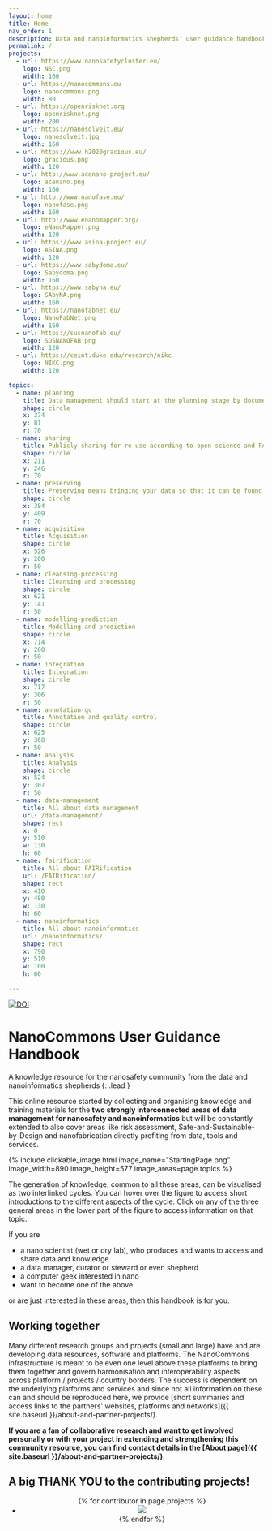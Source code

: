 ```yaml
---
layout: home
title: Home
nav_order: 1
description: Data and nanoinformatics shepherds’ user guidance handbook
permalink: /
projects:
  - url: https://www.nanosafetycluster.eu/
    logo: NSC.png
    width: 160
  - url: https://nanocommons.eu
    logo: nanocommons.png
    width: 80
  - url: https://openrisknet.org
    logo: openrisknet.png
    width: 200
  - url: https://nanosolveit.eu/
    logo: nanosolveit.jpg
    width: 160
  - url: https://www.h2020gracious.eu/
    logo: gracious.png
    width: 120
  - url: http://www.acenano-project.eu/
    logo: acenano.png
    width: 160
  - url: http://www.nanofase.eu/
    logo: nanofase.png
    width: 160
  - url: http://www.enanomapper.org/
    logo: eNanoMapper.png
    width: 120
  - url: https://www.asina-project.eu/
    logo: ASINA.png
    width: 120
  - url: https://www.sabydoma.eu/
    logo: Sabydoma.png
    width: 160
  - url: https://www.sabyna.eu/
    logo: SAbyNA.png
    width: 160
  - url: https://nanofabnet.eu/
    logo: NanoFabNet.png
    width: 160
  - url: https://susnanofab.eu/
    logo: SUSNANOFAB.png
    width: 120
  - url: https://ceint.duke.edu/research/nikc
    logo: NIKC.png
    width: 120

topics:
  - name: planning
    title: Data management should start at the planning stage by documenting the study design and decisions leading to the selected methods
    shape: circle
    x: 374
    y: 81
    r: 70
  - name: sharing
    title: Publicly sharing for re-use according to open science and FAIR standards
    shape: circle
    x: 211
    y: 246
    r: 70
  - name: preserving
    title: Preserving means bringing your data so that it can be found by you but also in institutional repositories and public data repositories and warehouses
    shape: circle
    x: 384
    y: 409
    r: 70
  - name: acquisition
    title: Acquisition
    shape: circle
    x: 526
    y: 200
    r: 50
  - name: cleansing-processing
    title: Cleansing and processing
    shape: circle
    x: 621
    y: 141
    r: 50
  - name: modelling-prediction
    title: Modelling and prediction
    shape: circle
    x: 714
    y: 200
    r: 50
  - name: integration
    title: Integration
    shape: circle
    x: 717
    y: 306
    r: 50
  - name: annotation-qc
    title: Annotation and quality control
    shape: circle
    x: 625
    y: 368
    r: 50
  - name: analysis
    title: Analysis
    shape: circle
    x: 524
    y: 307
    r: 50
  - name: data-management
    title: All about data management
    url: /data-management/
    shape: rect
    x: 0
    y: 510
    w: 130
    h: 60
  - name: fairification
    title: All about FAIRification
    url: /FAIRification/
    shape: rect
    x: 410
    y: 480
    w: 130
    h: 60
  - name: nanoinformatics
    title: All about nanoinformatics
    url: /nanoinformatics/
    shape: rect
    x: 790
    y: 510
    w: 100
    h: 60

---
```

[![DOI](https://zenodo.org/badge/392611144.svg)](https://zenodo.org/badge/latestdoi/392611144)

# NanoCommons User Guidance Handbook 
<script type="application/ld+json">
{
  "@context": "http://schema.org",
  "@type": "Book",
  "inLanguage": "en-US",
  "name": "NanoCommons User Guidance Handbook",
  "url": "https://nanocommons.github.io/user-handbook/",
  "publisher": {
    "@type": "Organization",
    "name": "GitHub"
  },
  "copyrightYear": "2021",
  "license": "http://creativecommons.org/licenses/by/4.0/",
  "discussionUrl": "https://github.com/NanoCommons/user-handbook/issues"
}
</script>

A knowledge resource for the nanosafety community from the data and nanoinformatics shepherds
{: .lead }

This online resource started by collecting and organising knowledge and training materials for the **two strongly interconnected areas of data management for nanosafety and nanoinformatics** but will be constantly extended to also cover areas like risk assessment, Safe-and-Sustainable-by-Design and nanofabrication directly profiting from data, tools and services.

{% include clickable_image.html image_name="StartingPage.png" image_width=890 image_height=577 image_areas=page.topics %}

The generation of knowledge, common to all these areas, can be visualised as two interlinked cycles. You can hover over the figure to access short introductions to the different aspects of the cycle. Click on any of the three general areas in the lower part of the figure to access information on that topic.

If you are
- a nano scientist (wet or dry lab), who produces and wants to access and share data and knowledge
- a data manager, curator or steward or even shepherd
- a computer geek interested in nano
- want to become one of the above

or are just interested in these areas, then this handbook is for you.

## Working together
Many different research groups and projects (small and large) have and are developing data resources, software and platforms. The NanoCommons infrastructure is meant to be even one level above these platforms to bring them together and govern harmonisation and interoperability aspects across platform / projects / country borders. The success is dependent on the underlying platforms and services and since not all information on these can and should be reproduced here, we provide [short summaries and access links to the partners' websites, platforms and networks]({{ site.baseurl }}/about-and-partner-projects/).

**If you are a fan of collaborative research and want to get involved personally or with your project in extending and strengthening this community resource, you can find contact details in the [About page]({{ site.baseurl }}/about-and-partner-projects/)**. 


## A big THANK YOU to the contributing projects!

<center>
<ul class="list-style-none mt-6">
{% for contributor in page.projects %}
  <li class="d-inline-block mr-3 mb-3">
     <a href="{{ contributor.url }}"><img src="images/logos/{{ contributor.logo }}" width="{{ contributor.width }}"/></a>
  </li>
{% endfor %}
</ul>
</center>
